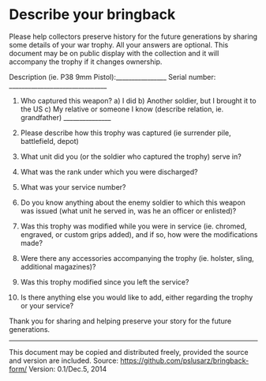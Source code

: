 Describe your bringback
==============

Please help collectors preserve history for the future generations by sharing some details of your war trophy. All your answers are optional. This document may be on public display with the collection and it will accompany the trophy if it changes ownership.

Description (ie. P38 9mm Pistol):________________ 
Serial number:    _______________________________

1. Who captured this weapon?
a) I did
b) Another soldier, but I brought it to the US
c) My relative or someone I know (describe relation, ie. grandfather) _______________

2. Please describe how this trophy was captured (ie surrender pile, battlefield, depot)




3. What unit did you  (or the soldier who captured the trophy) serve in?



4. What was the rank under which you were discharged?


5. What was your service number?


6. Do you know anything about the enemy soldier to which this weapon was issued (what unit he served in, was he an officer or enlisted)?


7. Was this trophy was modified while you were in service (ie. chromed, engraved, or custom grips added), and if so, how were the modifications made?


8. Were there any accessories accompanying the trophy (ie. holster, sling, additional magazines)?



9. Was this trophy modified since you left the service?


10. Is there anything else you would like to add, either regarding the trophy or your service?









Thank you for sharing and helping preserve your story for the future generations. 



-----
This document may be copied and distributed freely, provided the source and version are included.
Source: https://github.com/pslusarz/bringback-form/
Version: 0.1/Dec.5, 2014





